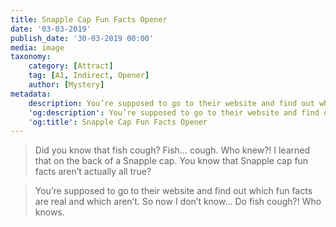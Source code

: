 ```yaml
---
title: Snapple Cap Fun Facts Opener
date: '03-03-2019'
publish_date: '30-03-2019 00:00'
media: image
taxonomy:
    category: [Attract]
    tag: [A1, Indirect, Opener]
    author: [Mystery]
metadata:
    description: You’re supposed to go to their website and find out which fun facts are real and which aren’t.
    'og:description': You’re supposed to go to their website and find out which fun facts are real and which aren’t.
    'og:title': Snapple Cap Fun Facts Opener
---
```


> Did you know that fish cough? Fish... cough. Who knew?! I learned that on the back of a Snapple cap. You know that Snapple cap fun facts aren’t actually all true?

> You’re supposed to go to their website and find out which fun facts are real and which aren’t. So now I don’t know... Do fish cough?! Who knows.